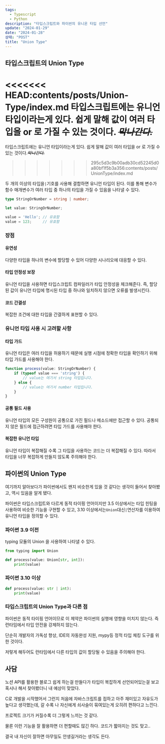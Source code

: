 ```yaml
---
tags:
  - Typescript
  - Python
description: "타입스크립트와 파이썬의 유니온 타입 선언"
update: "2024-01-29"
date: "2024-01-28"
상태: "POST"
title: "Union Type"
---
```

## 타입스크립트의 Union Type

<<<<<<< HEAD:contents/posts/Union-Type/index.md
타입스크립트에는 유니언 타입이라는게 있다. 쉽게 말해 값이 여러 타입을 or 로 가질 수 있는 것이다. ~~*막나간다.*~~ 
=======
타입스크립트에는 유니언 타입이라는게 있다. 쉽게 말해 값이 여러 타입을 or 로 가질 수 있는 것이다.~~*막나간다.*~~
>>>>>>> 295c5d3c9b00adb30cd52245d0a80bf1f5b3a356:contents/posts/UnionType/index.md

두 개의 이상의 타입을`|`기호를 사용해 결합하면 유니언 타입이 된다. 이를 통해 변수가 함수 매개변수가 여러 타입 중 하나의 타입을 가질 수 있음을 나타낼 수 있다.

```typescript
type StringOrNumber = string | number;

let value: StringOrNumber;

value = 'Hello'; // 유효함
value = 123;     // 유효함
```

### 장점

#### 유연성

다양한 타입을 하나의 변수에 할당할 수 있어 다양한 시나리오에 대응할 수 있다.

#### 타입 안정성 보장

유니언 타입을 사용하면 타입스크립트 컴파일러가 타입 안정성을 체크해준다. 즉, 할당된 값이 유니언 타입에 명시된 타입 중 하나와 일치하지 않으면 오류를 발생시킨다.

#### 코드 간결성

복잡한 조건에 대한 타입을 간결하게 표현할 수 있다.

### 유니언 타입 사용 시 고려할 사항

#### 타입 가드

유니언 타입은 여러 타입을 허용하기 때문에 실행 시점에 정확한 타입을 확인하기 위해 타입 가드를 사용해야 한다.

```typescript
function process(value: StringOrNumber) {
    if (typeof value === 'string') {
        // value는 여기서 string 타입입니다.
    } else {
        // value는 여기서 number 타입입니다.
    }
}
```

#### 공통 필드 사용

유니언 타입의 모든 구성원이 공통으로 가진 필드나 메소드에만 접근할 수 있다. 공통되지 않은 필드에 접근하려면 타입 가드를 사용해야 한다.

#### 복잡한 유니언 타입

유니언 타입이 복잡해질 수록 그 타입을 사용하는 코드는 더 복잡해질 수 있다. 따라서 타입을 너무 복잡하게 만들지 않도록 주의해야 한다.

## 파이썬의 Union Type

여기까지 알아보다가 파이썬에서도 왠지 비슷한게 있을 것 같다는 생각이 들어서 찾아봤고, 역시 있음을 알게 됐다.

파이썬은 타입스크립트와 다르게 동적 타이핑 언어이지만 3.5 이상에서는 타입 힌팅을 사용하여 비슷한 기능을 구현할 수 있고, 3.10 이상에서는`Union`대신`|`연산자를 이용하여 유니언 타입을 정의할 수 있다.

### 파이썬 3.9 이전

typing 모듈의 Union 을 사용하여 나타낼 수 있다.

```python
from typing import Union

def process(value: Union[str, int]):
    print(value)
```

### 파이썬 3.10 이상

```python
def process(value: str | int):
    print(value)
```

### 타입스크립트의 Union Type과 다른 점

파이썬은 동적 타이핑 언어이므로 이 제약은 파이썬의 실행에 영향을 미치지 않는다. 즉 런타임에서 타입 안전을 강제하지 않는다.

단순히 개발자의 가독성 향상, IDE의 자동완성 지원, mypy등 정적 타입 체킹 도구를 위한 것이다.

저렇게 해두어도 런타임에서 다른 타입의 값이 할당될 수 있음을 주의해야 한다.

## 사담

노션 API를 활용한 블로그 쉽게 하는걸 만들다가 타입이 복잡하게 선언되어있는걸 보고 혹시나 해서 찾아봤더니 내 예상이 맞았다.

C로 개발을 시작했어서 그런지 처음에 자바스크립트를 접하고 아주 재미있고 자유도가 높다고 생각했는데, 갈 수록 나 자신에게 쇠사슬이 묶여있는게 오히려 편하다고 느낀다.

프로젝트 크기가 커질수록 더 그렇게 느끼는 것 같다.

물론 이런 기능을 잘 활용하면 더 편할때도 많긴 하다. 코드가 짧아지는 것도 맞고..

결국 내 자신이 잘하면 아무일도 안생길거라는 생각도 든다.



